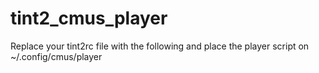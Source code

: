 # tint2_cmus_player
Replace your tint2rc file with the following and place the player script on ~/.config/cmus/player

